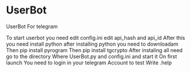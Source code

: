 # UserBot
UserBot For telegram

To start userbot you need edit config.ini edit api_hash and api_id
After this you need install python 
after installing python you need to downloadam Then pip install pyrogram Then pip install tgcrypto
After instaling all need go to the directory Where UserBot.py and config.ini and start it On first launch You need to login in your telegram Account to test Write .help
